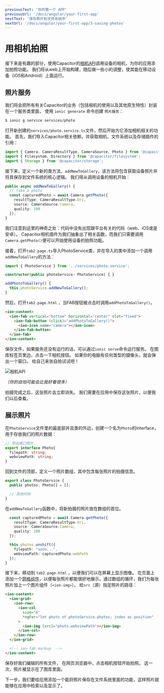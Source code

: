 ```yaml
---
previousText: '你的第一个 APP'
previousUrl: '/docs/angular/your-first-app'
nextText: '保存照片到文件系统中'
nextUrl: '/docs/angular/your-first-app/3-saving-photos'
---
```


# 用相机拍照

接下来是有趣的部分，使用Capacitor的[相机API](https://capacitor.ionicframework.com/docs/apis/camera)调用设备的相机，为你的应用添加拍照功能。 我们将从web上开始构建，随后做一些小的调整，使其能在移动设备（iOS和Android）上面运行。

## 照片服务

我们将会把所有有关Capacitor的业务（包括相机的使用以及其他原生特性）封装在一个服务类里面， 使用 `ionic generate` 命令创建 `照片服务`：

```bash
$ ionic g service services/photo
```

打开新创建的`services/photo.service.ts`文件，然后开始为它添加相机相关的功能。 首先，我们导入Capacitor相关依赖，并获取相机、文件系统以及存储插件的引用：

```typescript
import { Camera, CameraResultType, CameraSource, Photo } from '@capacitor/camera';
import { Filesystem, Directory } from '@capacitor/filesystem';
import { Storage } from '@capacitor/storage';
```

接下来，定义一个新的类方法，`addNewToGallery`，该方法将包含获取设备照片并将其保存到文件系统的核心逻辑。 我们得从调用设备的相机开始：

```typescript
public async addNewToGallery() {
  // Take a photo
  const capturedPhoto = await Camera.getPhoto({
    resultType: CameraResultType.Uri,
    source: CameraSource.Camera,
    quality: 100
  });
}
```

我们注意到这里的神奇之处：代码中没有出现跟平台有关的代码（web、iOS或是安卓）。 Capacitor相机插件为我们抽象出了相关函数，而我们只需要调用`Camera.getPhoto()`便可以开始使用设备的拍照功能。

接着，打开`tab2.page.ts`导入PhotoService类，并在导入的类中添加一个调用 `addNewToGallery`的方法：

```typescript
import { PhotoService } from '../services/photo.service';

constructor(public photoService: PhotoService) { }

addPhotoToGallery() {
  this.photoService.addNewToGallery();
}
```

然后，打开`tab2.page.html` ，当FAB按钮被点击时调用`addPhotoToGallery()`。

```html
<ion-content>
  <ion-fab vertical="bottom" horizontal="center" slot="fixed">
    <ion-fab-button (click)="addPhotoToGallery()">
      <ion-icon name="camera"></ion-icon>
    </ion-fab-button>
  </ion-fab>
</ion-content>
```

保存文件，如果服务还没有运行的话，可以通过`ionic serve`命令运行服务。 在图库标签页里边，点击一下相机按钮。 如果你的电脑有任何类型的摄像头，就会弹出一个窗口。 给自己来张自拍试试吧！

![相机API](/docs/assets/img/guides/first-app-cap-ng/camera-web.png)

_（你的自怕可能会比我好看很多）_

拍摄完成之后，这张照片会立即消失。 我们需要在应用中保存这张照片，以便我们以后查看。

## 展示照片

在`PhotoService`文件里的最底部并且类的外边，创建一个名为`Photo`的interface，用于存放我们的照片数据：

```typescript
// 导出接口照片
export interface Photo{
  filepath: string;
  webviewPath: string;
}
```

回到文件的顶部，定义一个照片数组，其中包含每张照片的拍摄信息。

```typescript
export class PhotoService {
  public photos: Photo[] = [];

  // 其他代码
}
```

在`addNewToGallery`函数中，将新拍摄的照片放在数组的首位。

```typescript
  const capturedPhoto = await Camera.getPhoto({
    resultType: CameraResultType.Uri,
    source: CameraSource.Camera,
    quality: 100
  });

  this.photos.unshift({
    filepath: "soon...",
    webviewPath: capturedPhoto.webPath
  });
}
```

接下来，移动到 `tab2.page.html` ，以便我们可以在屏幕上显示图像。 在页面上添加一个[网格组件](https://ionicframework.com/docs/api/grid)，以便每张照片都能很好地展示。通过数组的循环，我们为每张照片加上一个图片组件（`<ion-img>`）。 给`src`（源）指定照片的路径：

```html
<ion-content>
  <ion-grid>
    <ion-row>
      <ion-col
        size="6"
        *ngFor="let photo of photoService.photos; index as position"
      >
        <ion-img [src]="photo.webviewPath"></ion-img>
      </ion-col>
    </ion-row>
  </ion-grid>

  <!-- ion-fab markup  -->
</ion-content>
```

保存好我们编辑的所有文件， 在网页浏览器中，点击相机按钮开始拍照。 这一次，照片被显示在了图库里面。

下一步，我们要给应用添加一个能将照片保存在文件系统里面的功能，这样照片就能够在应用中检索以及显示了。
